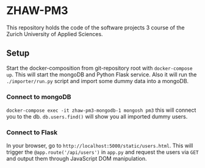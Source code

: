 # ZHAW-PM3
This repository holds the code of the software projects 3 course of the Zurich University of Applied Sciences.

## Setup

Start the docker-composition from git-repository root with `docker-compose up`. This will start the mongoDB and Python Flask service. Also it will run the `./importer/run.py` script and import some dummy data into a mongoDB.

### Connect to mongoDB

`docker-compose exec -it zhaw-pm3-mongodb-1 mongosh pm3`  this will connect you to the db. `db.users.find()` will show you all imported dummy users.

### Connect to Flask

In your browser, go to `http://localhost:5000/static/users.html`. This will trigger the `@app.route('/api/users')` in `app.py` and request the users via `GET` and output them through JavaScript DOM manipulation.